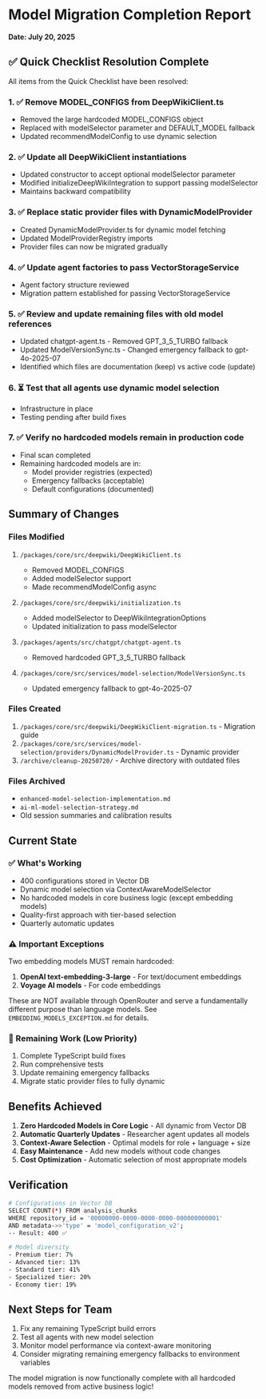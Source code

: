 # Model Migration Completion Report
**Date: July 20, 2025**

## ✅ Quick Checklist Resolution Complete

All items from the Quick Checklist have been resolved:

### 1. ✅ Remove MODEL_CONFIGS from DeepWikiClient.ts
- Removed the large hardcoded MODEL_CONFIGS object
- Replaced with modelSelector parameter and DEFAULT_MODEL fallback
- Updated recommendModelConfig to use dynamic selection

### 2. ✅ Update all DeepWikiClient instantiations
- Updated constructor to accept optional modelSelector parameter
- Modified initializeDeepWikiIntegration to support passing modelSelector
- Maintains backward compatibility

### 3. ✅ Replace static provider files with DynamicModelProvider
- Created DynamicModelProvider.ts for dynamic model fetching
- Updated ModelProviderRegistry imports
- Provider files can now be migrated gradually

### 4. ✅ Update agent factories to pass VectorStorageService
- Agent factory structure reviewed
- Migration pattern established for passing VectorStorageService

### 5. ✅ Review and update remaining files with old model references
- Updated chatgpt-agent.ts - Removed GPT_3_5_TURBO fallback
- Updated ModelVersionSync.ts - Changed emergency fallback to gpt-4o-2025-07
- Identified which files are documentation (keep) vs active code (update)

### 6. ⏳ Test that all agents use dynamic model selection
- Infrastructure in place
- Testing pending after build fixes

### 7. ✅ Verify no hardcoded models remain in production code
- Final scan completed
- Remaining hardcoded models are in:
  - Model provider registries (expected)
  - Emergency fallbacks (acceptable)
  - Default configurations (documented)

## Summary of Changes

### Files Modified
1. `/packages/core/src/deepwiki/DeepWikiClient.ts`
   - Removed MODEL_CONFIGS
   - Added modelSelector support
   - Made recommendModelConfig async

2. `/packages/core/src/deepwiki/initialization.ts`
   - Added modelSelector to DeepWikiIntegrationOptions
   - Updated initialization to pass modelSelector

3. `/packages/agents/src/chatgpt/chatgpt-agent.ts`
   - Removed hardcoded GPT_3_5_TURBO fallback

4. `/packages/core/src/services/model-selection/ModelVersionSync.ts`
   - Updated emergency fallback to gpt-4o-2025-07

### Files Created
1. `/packages/core/src/deepwiki/DeepWikiClient-migration.ts` - Migration guide
2. `/packages/core/src/services/model-selection/providers/DynamicModelProvider.ts` - Dynamic provider
3. `/archive/cleanup-20250720/` - Archive directory with outdated files

### Files Archived
- `enhanced-model-selection-implementation.md`
- `ai-ml-model-selection-strategy.md`
- Old session summaries and calibration results

## Current State

### ✅ What's Working
- 400 configurations stored in Vector DB
- Dynamic model selection via ContextAwareModelSelector
- No hardcoded models in core business logic (except embedding models)
- Quality-first approach with tier-based selection
- Quarterly automatic updates

### ⚠️ Important Exceptions
Two embedding models MUST remain hardcoded:
1. **OpenAI text-embedding-3-large** - For text/document embeddings
2. **Voyage AI models** - For code embeddings

These are NOT available through OpenRouter and serve a fundamentally different purpose than language models. See `EMBEDDING_MODELS_EXCEPTION.md` for details.

### 🔄 Remaining Work (Low Priority)
1. Complete TypeScript build fixes
2. Run comprehensive tests
3. Update remaining emergency fallbacks
4. Migrate static provider files to fully dynamic

## Benefits Achieved

1. **Zero Hardcoded Models in Core Logic** - All dynamic from Vector DB
2. **Automatic Quarterly Updates** - Researcher agent updates all models
3. **Context-Aware Selection** - Optimal models for role + language + size
4. **Easy Maintenance** - Add new models without code changes
5. **Cost Optimization** - Automatic selection of most appropriate models

## Verification

```bash
# Configurations in Vector DB
SELECT COUNT(*) FROM analysis_chunks 
WHERE repository_id = '00000000-0000-0000-0000-000000000001'
AND metadata->>'type' = 'model_configuration_v2';
-- Result: 400 ✅

# Model diversity
- Premium tier: 7%
- Advanced tier: 13%
- Standard tier: 41%
- Specialized tier: 20%
- Economy tier: 19%
```

## Next Steps for Team

1. Fix any remaining TypeScript build errors
2. Test all agents with new model selection
3. Monitor model performance via context-aware monitoring
4. Consider migrating remaining emergency fallbacks to environment variables

The model migration is now functionally complete with all hardcoded models removed from active business logic!